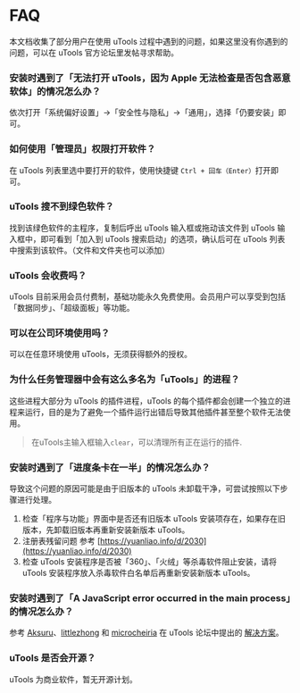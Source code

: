 # FAQ
本文档收集了部分用户在使用 uTools 过程中遇到的问题，如果这里没有你遇到的问题，可以在 uTools 官方论坛里发帖寻求帮助。



### 安装时遇到了「无法打开 uTools，因为 Apple 无法检查是否包含恶意软体」的情况怎么办？<Badge text="macOS"/>

依次打开「系统偏好设置」→「安全性与隐私」→「通用」，选择「仍要安装」即可。

### 如何使用「管理员」权限打开软件？<Badge text="Windows"/>
在 uTools 列表里选中要打开的软件，使用快捷键 `Ctrl + 回车（Enter）`打开即可。

### uTools 搜不到绿色软件？
找到该绿色软件的主程序，复制后呼出 uTools 输入框或拖动该文件到 uTools 输入框中，即可看到「加入到 uTools 搜索启动」的选项，确认后可在 uTools 列表中搜索到该软件。（文件和文件夹也可以添加）

### uTools 会收费吗？
uTools 目前采用会员付费制，基础功能永久免费使用。会员用户可以享受到包括「数据同步」、「超级面板」等功能。

### 可以在公司环境使用吗？
可以在任意环境使用 uTools，无须获得额外的授权。

### 为什么任务管理器中会有这么多名为「uTools」的进程？
这些进程大部分为 uTools 的插件进程，uTools 的每个插件都会创建一个独立的进程来运行，目的是为了避免一个插件运行出错后导致其他插件甚至整个软件无法使用。
> 在uTools主输入框输入`clear`，可以清理所有正在运行的插件.

### 安装时遇到了「进度条卡在一半」的情况怎么办？<Badge text="Windows"/>

导致这个问题的原因可能是由于旧版本的 uTools 未卸载干净，可尝试按照以下步骤进行处理。

1. 检查「程序与功能」界面中是否还有旧版本 uTools 安装项存在，如果存在旧版本，先卸载旧版本再重新安装新版本 uTools。
2. 注册表残留问题 参考 [https://yuanliao.info/d/2030](https://yuanliao.info/d/2030)
3. 检查 uTools 安装程序是否被「360」、「火绒」等杀毒软件阻止安装，请将 uTools 安装程序放入杀毒软件白名单后再重新安装新版本 uTools。

### 安装时遇到了「A JavaScript error occurred in the main process」的情况怎么办？<Badge text="Linux"/>

参考 [Aksuru](https://yuanliao.info/u/51376)、[littlezhong](https://yuanliao.info/u/51839) 和 [microcheiria](https://yuanliao.info/u/34323) 在 uTools 论坛中提出的 [解决方案](https://yuanliao.info/d/1865)。

### uTools 是否会开源？
uTools 为商业软件，暂无开源计划。
